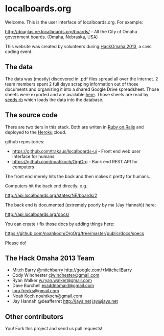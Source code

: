 localboards.org
===============

Welcome. This is the user interface of localboards.org. For example:

http://douglas.ne.localboards.org/boards/ - All the City of Omaha government boards. (Omaha, Nebraska, USA) 

This website was created by volunteers during [HackOmaha 2013](https://twitter.com/HackOmaha), a civic coding event.


The data
--------

The data was (mostly) discovered in .pdf files spread all over the Internet. 2 team members spent 2 full days 
scraping information out of those documents and organizing it into a shared Google Drive spreadsheet. Those sheets
were exported and are available [here](https://github.com/noahkoch/OrgOrg/tree/master/db/human_data_entry).
Those sheets are read by [seeds.rb](https://github.com/noahkoch/OrgOrg/blob/master/db/seeds.rb) which loads the data
into the database. 


The source code
---------------

There are two tiers in this stack. Both are writen in [Ruby on Rails](http://rubyonrails.org/) and deployed to 
the [Heroku](http://heroku.com) cloud.

github repositories:
* https://github.com/trakaus/localboards-ui - Front end web user interface for humans
* https://github.com/noahkoch/OrgOrg - Back end REST API for computers

The front end merely hits the back and then makes it pretty for humans. 

Computers hit the back end directly. e.g.:

http://api.localboards.org/states/NE/boards/2
    
The back end is documented (extremely poorly by me (Jay Hannah)) here:

http://api.localboards.org/docs/

You can create / fix those docs by adding things here:

https://github.com/noahkoch/OrgOrg/tree/master/public/docs/specs

Please do!


The Hack Omaha 2013 Team
------------------------

* Mitch Barry @mitchbarry http://google.com/+MitchellBarry
* Cody Winchester cjwinchester@gmail.com 
* Ryan Walker w.ryan.walker@gmail.com 
* Dave Burchell evaddnomaid@gmail.com
* lora.frecks@gmail.com
* Noah Koch noahtkoch@gmail.com
* Jay Hannah @deafferret http://jays.net jay@jays.net


Other contributors
------------------

You! Fork this project and send us pull requests!

